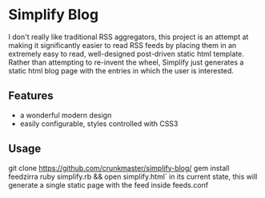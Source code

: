 # Simplify Blog

I don't really like traditional RSS aggregators, this project is an attempt
at making it significantly easier to read RSS feeds by placing them in an extremely
easy to read, well-designed post-driven static html template. Rather than attempting to
re-invent the wheel, Simplify just generates a static html blog page with the entries
in which the user is interested.

## Features
* a wonderful modern design
* easily configurable, styles controlled with CSS3

## Usage
git clone https://github.com/crunkmaster/simplify-blog/
gem install feedzirra
ruby simplify.rb && open simplify.html`
in its current state, this will generate a single static page with the feed
inside feeds.conf

